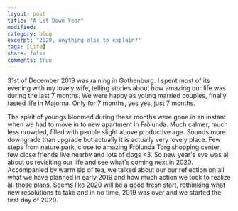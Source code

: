 ```yaml
---
layout: post
title: "A Let Down Year"
modified:
category: blog
excerpt: "2020, anything else to explain?"
tags: [Life]
share: false
comments: true
---
```


31st of December 2019 was raining in Gothenburg. I spent most of its evening with my lovely wife, telling stories about how amazing our life was during the last 7 months. We were happy as young married couples, finally tasted life in Majorna. Only for 7 months, yes yes, just 7 months. 

The spirit of youngs bloomed during these months were gone in an instant when we had to move in to new apartment in Frölunda. Much calmer, much less crowded, filled with people slight above productive age. Sounds more downgrade than upgrade but actually it is actually very lovely place. Few steps from nature park, close to amazing Frölunda Torg shopping center, few close friends live nearby and lots of dogs <3. So new year's eve was all about us revisiting our life and see what's coming next in 2020. Accompanied by warm sip of tea, we talked about our our reflection on all what we have planned in early 2019 and how much action we took to realize all those plans. Seems like 2020 will be a good fresh start, rethinking what new resolutions to take and in no time, 2019 was over and we started the first day of 2020.


